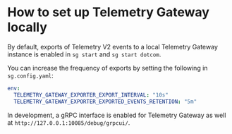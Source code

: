 # How to set up Telemetry Gateway locally

By default, exports of Telemetry V2 events to a local Telemetry Gateway instance is enabled in `sg start` and `sg start dotcom`.

You can increase the frequency of exports by setting the following in `sg.config.yaml`:

```yaml
env:
  TELEMETRY_GATEWAY_EXPORTER_EXPORT_INTERVAL: "10s"
  TELEMETRY_GATEWAY_EXPORTER_EXPORTED_EVENTS_RETENTION: "5m"
```

In development, a gRPC interface is enabled for Telemetry Gateway as well at `http://127.0.0.1:10085/debug/grpcui/`.

